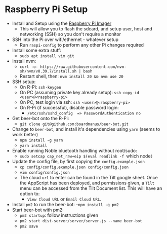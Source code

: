 # Raspberry Pi Setup

- Install and Setup using the [Raspberry Pi Imager](https://www.raspberrypi.com/software/)
  - This will allow you to flash the sdcard, and setup user, host and networking
    (SSH) so you don't require a monitor
- SSH into the Pi over wifi/ethernet - whatever setup
  - Run `raspi-config` to perform any other Pi changes required
- Install some extra stuff:
  - `sudo apt install vim git`
- Install nvm:
  - `curl -o- https://raw.githubusercontent.com/nvm-sh/nvm/v0.39.7/install.sh | bash`
  - Restart shell, then: `nvm install 20 && nvm use 20`
- SSH setup:
  - On R-Pi: `ssh-keygen`
  - On PC (assuming private key already setup): `ssh-copy-id <user>@<raspberry-pi>`
  - On PC, test login via ssh: `ssh <user>@<raspberry-pi>`
  - On R-Pi (if successful), disable password login:
    - `/etc/ssh/sshd_config  => PasswordAuthentication no`
- Get beer-bot onto the R-Pi:
  - `git clone git@github.com:boardmanus/beer-bot.git`
- Change to `beer-bot`, and install it's dependencies using `yarn` (seems to work better)
  - `npm install -g yarn`
  - `yarn install`
- Enable running Noble bluetooth handling without root/sudo:
  - `sudo setcap cap_net_raw+eip $(eval readlink -f `which node`)`
- Update the config file, by first copying the `config.example.json`
  - `cp config/config.example.json config/config.json`
  - `vim config/config.json`
  - The cloud `url` to enter can be found in the Tilt google sheet.
    Once the AppScript has been deployed, and permissions given, a `Tilt` menu can be
    accessed from the Tilt Document list. This will have an option to:
    - `View Cloud URL` or `Email Cloud URL`.
- Install `pm2` to run the beer-bot: -`npm install -g pm2`
- Start beer-bot with pm2:
  - `pm2 startup`: follow instructions given
  - `pm2 start dist-server/server/server.js --name beer-bot`
  - `pm2 save`
